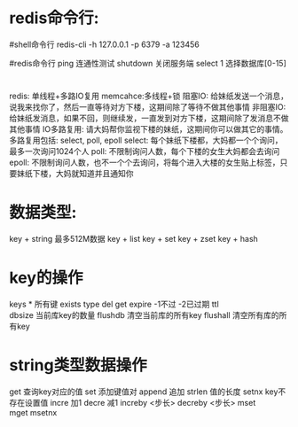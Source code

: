 redis命令行:
===========

#shell命令行
redis-cli -h 127.0.0.1 -p 6379 -a 123456

#redis命令行
ping 连通性测试
shutdown 关闭服务端
select 1 选择数据库[0-15]


# 
redis: 单线程+多路IO复用
memcahce:多线程+锁
阻塞IO: 给妹纸发送一个消息，说我来找你了，然后一直等待对方下楼，这期间除了等待不做其他事情
非阻塞IO: 给妹纸发消息，如果不回，则继续发，一直发到对方下楼，这期间除了发消息不做其他事情
IO多路复用: 请大妈帮你监视下楼的妹纸，这期间你可以做其它的事情。多路复用包括: select, poll, epoll
	select: 每个妹纸下楼都，大妈都一个个询问，最多一次询问1024个人
	poll: 不限制询问人数，每个下楼的女生大妈都会去询问
	epoll: 不限制询问人数，也不一个个去询问，将每个进入大楼的女生贴上标签，只要妹纸下楼，大妈就知道并且通知你

# 数据类型:
key + string 最多512M数据
key + list
key + set
key + zset
key + hash


# key的操作
keys * 所有键
exists <key>
type <key>
del <key>
get <key>
expire <key> <second> -1不过 -2已过期
ttl <key>  
dbsize 当前库key的数量
flushdb 清空当前库的所有key
flushall 清空所有库的所有key

# string类型数据操作
get <key> 查询key对应的值
set <key> <value> 添加键值对
append <key> <value> 追加
strlen <key> 值的长度
setnx <key> key不存在设置值
incre <key> 加1
decre <key> 减1
increby <key> <步长> 
decreby <key> <步长>
mset <key1> <value1> <key2> <value2>	
mget <key1> <key2>
msetnx <key1> <value1> <key2> <value2>




















